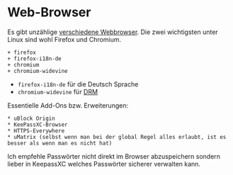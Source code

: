 # Web-Browser

Es gibt unzählige [verschiedene Webbrowser](https://wiki.archlinux.org/index.php/List_of_applications/Internet#Web_browsers). Die zwei wichtigsten unter Linux sind wohl Firefox und Chromium.

    + firefox
    + firefox-i18n-de
    + chromium
    + chromium-widevine

* `firefox-i18n-de` für die Deutsch Sprache
* `chromium-widevine` für [DRM](https://en.wikipedia.org/wiki/Digital_rights_management)

Essentielle Add-Ons bzw. Erweiterungen:

    * uBlock Origin
    * KeePassXC-Browser
    * HTTPS-Everywhere
    * uMatrix (selbst wenn man bei der global Regel alles erlaubt, ist es besser als wenn man es nicht hat)

Ich empfehle Passwörter nicht direkt im Browser abzuspeichern sondern lieber in KeepassXC welches Passwörter sicherer verwalten kann.